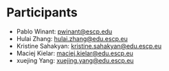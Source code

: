 # Participants

- Pablo Winant: pwinant@escp.edu
- Hulai Zhang: hulai.zhang@edu.escp.eu
- Kristine Sahakyan: kristine.sahakyan@edu.escp.eu
- Maciej Kielar: maciej.kielar@edu.escp.eu
- xuejing Yang: xuejing.yang@edu.escp.eu